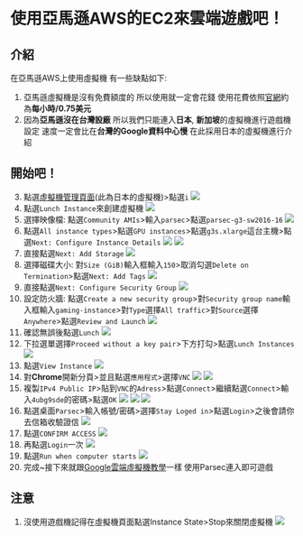 # 使用亞馬遜AWS的EC2來雲端遊戲吧！

## 介紹

在亞馬遜AWS上使用虛擬機 有一些缺點如下:
1. 亞馬遜虛擬機是沒有免費額度的 所以使用就一定會花錢 使用花費依照[官網](https://aws.amazon.com/ec2/pricing/on-demand/)約為**每小時/0.75美元**
2. 因為**亞馬遜沒在台灣設廠** 所以我們只能連入**日本**, **新加坡**的虛擬機進行遊戲機設定 速度一定會比在**台灣的Google資料中心慢** 在此採用日本的虛擬機進行介紹

## 開始吧！

3. 點選[虛擬機管理頁面](https://ap-northeast-1.console.aws.amazon.com/ec2/v2/home)(此為日本的虛擬機)>點選`i`
![](https://i.imgur.com/VY08Um0.png)
2. 點選`Lunch Instance`來創建虛擬機
![](https://i.imgur.com/XnDA9SO.png)
3. 選擇映像檔: 點選`Community AMIs`>輸入`parsec`>點選`parsec-g3-sw2016-16`
![](https://i.imgur.com/EMZQrZW.png)
4. 點選`All instance types`>點選`GPU instances`>點選`g3s.xlarge`這台主機>點選`Next: Configure Instance Details`
![](https://i.imgur.com/14BZlII.png)
![](https://i.imgur.com/bMkgRp7.png)
6. 直接點選`Next: Add Storage`
![](https://i.imgur.com/sZZXqQB.png)
7. 選擇磁碟大小: 對`Size (GiB)`輸入框輸入`150`>取消勾選`Delete on Termination`>點選`Next: Add Tags`
![](https://i.imgur.com/9VQYpHg.png)
8. 直接點選`Next: Configure Security Group`
![](https://i.imgur.com/NrPEjxm.png)
9. 設定防火牆: 點選`Create a new security group`>對`Security group name`輸入框輸入`gaming-instance`>對`Type`選擇`All traffic`>對`Source`選擇`Anywhere`>點選`Review and Launch`
![](https://i.imgur.com/q8qdWJI.png)
10. 確認無誤後點選`Lunch`
![](https://i.imgur.com/ZEPiklm.png)
11. 下拉選單選擇`Proceed without a key pair`>下方打勾>點選`Lunch Instances`
![](https://i.imgur.com/JI7AHFk.png)
12. 點選`View Instance`
![](https://i.imgur.com/QOeuaAX.png)
13. 對**Chrome**開新分頁>並且點選`應用程式`>選擇`VNC`
![](https://i.imgur.com/r5pdLyo.png)
![](https://i.imgur.com/DvCiWjb.png)
14. 複製`IPv4 Public IP`>貼到`VNC`的`Adress`>點選`Connect`>繼續點選`Connect`>輸入`4ubg9sde`的密碼>點選`OK`
![](https://i.imgur.com/p4KLuDF.png)
![](https://i.imgur.com/yctXFRI.png)
![](https://i.imgur.com/2whiRAG.png)
15. 點選桌面`Parsec`>輸入帳號/密碼>選擇`Stay Loged in`>點選`Login`>之後會請你去信箱收驗證信
![](https://i.imgur.com/09aH7FL.png)
16. 點選`CONFIRM ACCESS`
![](https://i.imgur.com/CluV2pw.png)
17. 再點選`Login`一次
![](https://i.imgur.com/Oh43Ysw.png)
18. 點選`Run when computer starts`
![](https://i.imgur.com/gpn0l3Y.png)
19. 完成~接下來就跟[Google雲端虛擬機教學](https://github.com/superj80820/cloud-gaming/blob/master/tutorial/vmSet.md#%E4%BE%86%E7%8E%A9%E5%90%A7)一樣 使用Parsec連入即可遊戲

## 注意

1. 沒使用遊戲機記得在虛擬機頁面點選Instance State>Stop來關閉虛擬機
![](https://i.imgur.com/CTtbEFf.png)
